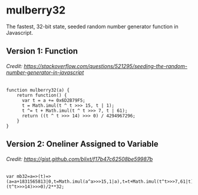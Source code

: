 # mulberry32
The fastest, 32-bit state, seeded random number generator function in Javascript. 

## Version 1: Function
###### Credit: https://stackoverflow.com/questions/521295/seeding-the-random-number-generator-in-javascript
```
function mulberry32(a) {
    return function() {
      var t = a += 0x6D2B79F5;
      t = Math.imul(t ^ t >>> 15, t | 1);
      t ^= t + Math.imul(t ^ t >>> 7, t | 61);
      return ((t ^ t >>> 14) >>> 0) / 4294967296;
    }
}
```
## Version 2: Oneliner Assigned to Variable
###### Credit: https://gist.github.com/blixt/f17b47c62508be59987b
```
var mb32=a=>(t)=>(a=a+1831565813|0,t=Math.imul(a^a>>>15,1|a),t=t+Math.imul(t^t>>>7,61|t)^t,(t^t>>>14)>>>0)/2**32;
```
